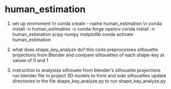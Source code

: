 # human_estimation
1. set up enviroment \n
	conda create --name human_estimation \n
	conda install -n human_estimation -c conda-forge opencv 
	conda install -n human_estimation scipy numpy matplotlib
	conda activate human_estimation

2. what does shape_key_analyze do?
    this code preprocesses silhouette projections from Blender
    and compare silhouettes of each shape-key at values of 0 and 1
    
3. instruction to analysize silhouete from blender's silhouette projections
    run blender file to project 3D models to front and side silhouettes
    update directories in the file shape_key_analyze.py to
    run shape_key_analyze.py

